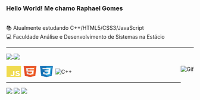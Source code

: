 ### Hello World! Me chamo Raphael Gomes
<br/>
📚 Atualmente estudando C++/HTML5/CSS3/JavaScript
<br/>
💻 Faculdade Análise e Desenvolvimento de Sistemas na Estácio
<hr>

<a href="https://github.com/anuraghazra/github-readme-stats">
  <img align="center" src="https://github-readme-stats.vercel.app/api?username=raphaelpgomes&show_icons=true&bg_color=DEG,0E1F26,1F3740,536A73,8D9FA6&title_color=000000&text_color=000000"/>
</a>
<a href="https://github.com/anuraghazra/convoychat">
  <img align="center" src="https://github-readme-stats.vercel.app/api/top-langs/?username=raphaelpgomes&bg_color=DEG,0E1F26,1F3740,536A73,8D9FA6&title_color=000000&text_color=000000"/>
</a>
<br>
<div style="display: inline_block"><br>
  <img align="center" alt="Js" height="30" width="40" src="https://raw.githubusercontent.com/devicons/devicon/master/icons/javascript/javascript-plain.svg">
  <img align="center" alt="HTML" height="30" width="40" src="https://raw.githubusercontent.com/devicons/devicon/master/icons/html5/html5-original.svg">
  <img align="center" alt="CSS" height="30" width="40" src="https://raw.githubusercontent.com/devicons/devicon/master/icons/css3/css3-original.svg">
  <img align="center" alt="C++" height="30" width="" src="https://cdn-icons-png.flaticon.com/512/6132/6132222.png">
  <img align="right" alt="Gif" height="150" width="" src="https://i.picasion.com/pic92/e4fd1213ff9b69bfed0db76acfb1a1bf.gif">
  
</div>
<hr>
<div> 
  <a href="https://www.instagram.com/rapha.gms/" target="_blank"><img src="https://img.shields.io/badge/-Instagram-%23E4405F?style=for-the-badge&logo=instagram&logoColor=white" target="_blank"></a>
  <a href="mailto:raphaelpgms@gmail.com"><img src="https://img.shields.io/badge/-Gmail-%23333?style=for-the-badge&logo=gmail&logoColor=white" target="_blank"></a>
  <a href="https://www.linkedin.com/in/raphael-gomes-716688106/" target="_blank"><img src="https://img.shields.io/badge/-LinkedIn-%230077B5?style=for-the-badge&logo=linkedin&logoColor=white" target="_blank"></a> 
</div>

